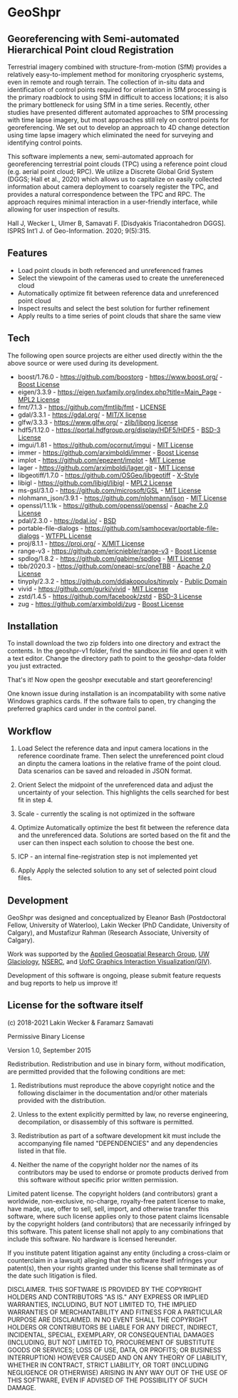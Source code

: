 # GeoShpr
## Georeferencing with Semi-automated Hierarchical Point cloud Registration

Terrestrial imagery combined with structure-from-motion (SfM) provides a relatively easy-to-implement method for monitoring cryospheric systems, even in remote and rough terrain. The collection of in-situ data and identification of control points required for orientation in SfM processing is the primary roadblock to using SfM in difficult to access locations; it is also the primary bottleneck for using SfM in a time series. Recently, other studies have presented different automated approaches to SfM processing with time lapse imagery, but most approaches still rely on control points for georeferencing. We set out to develop an approach to 4D change detection using time lapse imagery which eliminated the need for surveying and identifying control points.

This software implements a new, semi-automated approach for georeferencing terrestrial point clouds (TPC) using a reference point cloud (e.g. aerial point cloud; RPC). We utilize a Discrete Global Grid System (DGGS; Hall et al., 2020) which allows us to capitalize on easily collected information about camera deployment to coarsely register the TPC, and provides a natural correspondence between the TPC and RPC. The approach requires minimal interaction in a user-friendly interface, while allowing for user inspection of results.

Hall J, Wecker L, Ulmer B, Samavati F. [Disdyakis Triacontahedron DGGS]. ISPRS Int’l J. of Geo-Information. 2020; 9(5):315.

## Features

- Load point clouds in both referenced and unreferenced frames
- Select the viewpoint of the cameras used to create the unrefereneced cloud
- Automatically optimize fit between reference data and unreferenced point cloud
- Inspect results and select the best solution for further refinement
- Apply reults to a time series of point clouds that share the same view

## Tech

The following open source projects are either used directly within the the above source
or were used during its development.

- boost/1.76.0 - https://github.com/boostorg - https://www.boost.org/ - [Boost License](https://www.boost.org/users/license.html)
- eigen/3.3.9 - https://eigen.tuxfamily.org/index.php?title=Main_Page - [MPL2 License](https://eigen.tuxfamily.org/index.php?title=Main_Page#License)
- fmt/7.1.3 - https://github.com/fmtlib/fmt - [LICENSE](https://github.com/fmtlib/fmt/blob/master/LICENSE.rst)
- gdal/3.3.1 - https://gdal.org/ - [MIT/X license](https://gdal.org/license.html)
- glfw/3.3.3 - https://www.glfw.org/ - [zlib/libpng license](https://www.glfw.org/license.html)
- hdf5/1.12.0 - https://portal.hdfgroup.org/display/HDF5/HDF5 - [BSD-3 License](https://portal.hdfgroup.org/display/support/Licenses)
- imgui/1.81 - https://github.com/ocornut/imgui - [MIT License](https://github.com/ocornut/imgui/blob/master/LICENSE.txt)
- immer - https://github.com/arximboldi/immer - [Boost License](https://github.com/arximboldi/immer/blob/master/LICENSE)
- implot - https://github.com/epezent/implot - [MIT License](https://github.com/epezent/implot/blob/master/LICENSE)
- lager - https://github.com/arximboldi/lager.git - [MIT License](https://github.com/arximboldi/lager/blob/master/LICENSE)
- libgeotiff/1.7.0 - https://github.com/OSGeo/libgeotiff - [X-Style](https://github.com/OSGeo/libgeotiff/blob/master/libgeotiff/LICENSE)
- libigl - https://github.com/libigl/libigl - [MPL2 License](https://github.com/libigl/libigl/blob/main/LICENSE.MPL2)
- ms-gsl/3.1.0 - https://github.com/microsoft/GSL - [MIT License](https://github.com/microsoft/GSL/blob/main/LICENSE)
- nlohmann_json/3.9.1 - https://github.com/nlohmann/json - [MIT License](https://github.com/nlohmann/json/blob/develop/LICENSE.MIT)
- openssl/1.1.1k - https://github.com/openssl/openssl - [Apache 2.0 License](https://github.com/openssl/openssl/blob/master/LICENSE.txt)
- pdal/2.3.0 - https://pdal.io/ - [BSD](https://pdal.io/copyright.html)
- portable-file-dialogs - https://github.com/samhocevar/portable-file-dialogs - [WTFPL License](https://github.com/samhocevar/portable-file-dialogs/blob/master/COPYING)
- proj/8.1.1 - https://proj.org/ - [X/MIT License](https://proj.org/about.html#license)
- range-v3 - https://github.com/ericniebler/range-v3 - [Boost License](https://github.com/ericniebler/range-v3/blob/master/LICENSE.txt)
- spdlog/1.8.2 - https://github.com/gabime/spdlog - [MIT License](https://github.com/gabime/spdlog/blob/v1.x/LICENSE)
- tbb/2020.3 - https://github.com/oneapi-src/oneTBB - [Apache 2.0 License](https://github.com/oneapi-src/oneTBB/blob/master/LICENSE.txt)
- tinyply/2.3.2 - https://github.com/ddiakopoulos/tinyply - [Public Domain](https://github.com/ddiakopoulos/tinyply#license)
- vivid - https://github.com/gurki/vivid - [MIT License](https://github.com/gurki/vivid/blob/master/LICENSE.md)
- zstd/1.4.5 - https://github.com/facebook/zstd - [BSD-3 License](https://github.com/facebook/zstd/blob/dev/LICENSE)
- zug - https://github.com/arximboldi/zug - [Boost License](https://github.com/arximboldi/zug/blob/master/LICENSE)

## Installation

To install download the two zip folders into one directory and extract the contents. In the geoshpr-v1 folder, find the sandbox.ini file and open it with a text editor. Change the directory path to point to the geoshpr-data folder you just extracted.

That's it! Now open the geoshpr executable and start georeferencing!

One known issue during installation is an incompatability with some native Windows graphics cards. If the software fails to open, try changing the preferred graphics card under in the control panel.

## Workflow

1. Load
Select the reference data and input camera locations in the reference coordinate frame. Then select the unreferenced point cloud an dinptu the camera loations in the relative frame of the point cloud. Data scenarios can be saved and reloaded in JSON format.

2. Orient
Select the midpoint of the unreferenced data and adjust the uncertainty of your selection. This highlights the cells searched for best fit in step 4.

3. Scale - currently the scaling is not optimized in the software

4. Optimize
Automatically optimize the best fit between the reference data and the unreferenced data. Solutions are sorted based on the fit and the user can then inspect each solution to choose the best one.

5. ICP - an internal fine-registration step is not implemented yet

6. Apply
Apply the selected solution to any set of selected point cloud files.

## Development

GeoShpr was designed and conceptualized by Eleanor Bash (Postdoctoral Fellow, University of Waterloo), Lakin Wecker (PhD Candidate, University of Calgary), and Mustafizur Rahman (Research Associate, University of Calgary).

Work was supported by the [Applied Geospatial Research Group], [UW Glaciology], [NSERC], and [UofC Graphics Interaction Visualization(GIV)].

Development of this software is ongoing, please submit feature requests and bug reports to help us improve it!

## License for the software itself
(c) 2018-2021 Lakin Wecker & Faramarz Samavati

Permissive Binary License

Version 1.0, September 2015

Redistribution.  Redistribution and use in binary form, without
modification, are permitted provided that the following conditions are
met:

1) Redistributions must reproduce the above copyright notice and the
   following disclaimer in the documentation and/or other materials
   provided with the distribution.

2) Unless to the extent explicitly permitted by law, no reverse
   engineering, decompilation, or disassembly of this software is
   permitted.

3) Redistribution as part of a software development kit must include the
   accompanying file named "DEPENDENCIES" and any dependencies listed in
   that file.

4) Neither the name of the copyright holder nor the names of its
   contributors may be used to endorse or promote products derived from
   this software without specific prior written permission. 

Limited patent license. The copyright holders (and contributors) grant a
worldwide, non-exclusive, no-charge, royalty-free patent license to
make, have made, use, offer to sell, sell, import, and otherwise
transfer this software, where such license applies only to those patent
claims licensable by the copyright holders (and contributors) that are
necessarily infringed by this software. This patent license shall not
apply to any combinations that include this software.  No hardware is
licensed hereunder.

If you institute patent litigation against any entity (including a
cross-claim or counterclaim in a lawsuit) alleging that the software
itself infringes your patent(s), then your rights granted under this
license shall terminate as of the date such litigation is filed.

DISCLAIMER. THIS SOFTWARE IS PROVIDED BY THE COPYRIGHT HOLDERS AND
CONTRIBUTORS "AS IS." ANY EXPRESS OR IMPLIED WARRANTIES, INCLUDING, BUT
NOT LIMITED TO, THE IMPLIED WARRANTIES OF MERCHANTABILITY AND FITNESS
FOR A PARTICULAR PURPOSE ARE DISCLAIMED. IN NO EVENT SHALL THE COPYRIGHT
HOLDERS OR CONTRIBUTORS BE LIABLE FOR ANY DIRECT, INDIRECT, INCIDENTAL,
SPECIAL, EXEMPLARY, OR CONSEQUENTIAL DAMAGES (INCLUDING, BUT NOT LIMITED
TO, PROCUREMENT OF SUBSTITUTE GOODS OR SERVICES; LOSS OF USE, DATA, OR
PROFITS; OR BUSINESS INTERRUPTION) HOWEVER CAUSED AND ON ANY THEORY OF
LIABILITY, WHETHER IN CONTRACT, STRICT LIABILITY, OR TORT (INCLUDING
NEGLIGENCE OR OTHERWISE) ARISING IN ANY WAY OUT OF THE USE OF THIS
SOFTWARE, EVEN IF ADVISED OF THE POSSIBILITY OF SUCH DAMAGE.

   [Applied Geospatial Research Group]: <https://www.appliedgrg.ca/>
   [UW Glaciology]: <https://uwglaciology.ca/>
   [NSERC]: <https://www.nserc-crsng.gc.ca/index_eng.asp>
   [UofC Graphics Interaction Visualization(GIV)]: <https://giv.cpsc.ucalgary.ca/>
   [Disdyakis Triacontahedron]: <https://www.mdpi.com/2220-9964/9/5/315>
